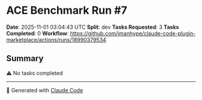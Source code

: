 # ACE Benchmark Run #7

**Date**: 2025-11-01 03:04:43 UTC
**Split**: dev
**Tasks Requested**: 3
**Tasks Completed**: 0
**Workflow**: https://github.com/jmanhype/claude-code-plugin-marketplace/actions/runs/18990379534

## Summary


⚠️ No tasks completed

---

🤖 Generated with [Claude Code](https://claude.com/claude-code)
